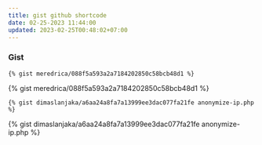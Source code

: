 ```yaml
---
title: gist github shortcode
date: 02-25-2023 11:44:00
updated: 2023-02-25T00:48:02+07:00
---
```


### Gist

```nunjucks
{% gist meredrica/088f5a593a2a7184202850c58bcb48d1 %}
```

{% gist meredrica/088f5a593a2a7184202850c58bcb48d1 %}

```nunjucks
{% gist dimaslanjaka/a6aa24a8fa7a13999ee3dac077fa21fe anonymize-ip.php %}
```

{% gist dimaslanjaka/a6aa24a8fa7a13999ee3dac077fa21fe anonymize-ip.php %}
